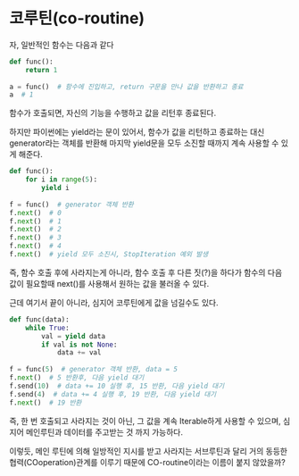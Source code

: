 # 코루틴(co-routine)

자, 일반적인 함수는 다음과 같다

```python
def func():
    return 1
    
a = func()  # 함수에 진입하고, return 구문을 만나 값을 반환하고 종료
a  # 1
```

함수가 호출되면, 자신의 기능을 수행하고 값을 리턴후 종료된다.

하지만 파이썬에는 yield라는 문이 있어서, 함수가 값을 리턴하고 종료하는 대신 generator라는 객체를 반환해 마지막 yield문을 모두 소진할 때까지 계속 사용할 수 있게 해준다.


```python
def func():
    for i in range(5):
        yield i
        
f = func()  # generator 객체 반환
f.next()  # 0
f.next()  # 1
f.next()  # 2
f.next()  # 3
f.next()  # 4
f.next()  # yield 모두 소진시, StopIteration 예외 발생

```

즉, 함수 호출 후에 사라지는게 아니라, 함수 호출 후 다른 짓(?)을 하다가 함수의 다음 값이 필요할때 next()를 사용해서 원하는 값을 불러올 수 있다.

근데 여기서 끝이 아니라, 심지어 코루틴에게 값을 넘길수도 있다.


```python
def func(data):
    while True:
        val = yield data
        if val is not None:
            data += val
        
f = func(5)  # generator 객체 반환, data = 5
f.next()  # 5 반환후, 다음 yield 대기
f.send(10)  # data += 10 실행 후, 15 반환, 다음 yield 대기
f.send(4)  # data += 4 실행 후, 19 반환, 다음 yield 대기
f.next()  # 19 반환
```

즉, 한 번 호출되고 사라지는 것이 아닌, 그 값을 계속 Iterable하게 사용할 수 있으며, 심지어 메인루틴과 데이터를 주고받는 것 까지 가능하다.

이렇듯, 메인 루틴에 의해 일방적인 지시를 받고 사라지는 서브루틴과 달리 거의 동등한 협력(COoperation)관계를 이루기 때문에 CO-routine이라는 이름이 붙지 않았을까?
